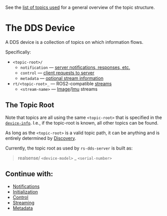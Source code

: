 
See the [list of topics used](../include/realdds/topics/) for a general overview of the topic structure.


# The DDS Device

A DDS device is a collection of topics on which information flows.

Specifically:
* `<topic-root>/`
    * `notification` — [server notifications, responses, etc.](notifications.md)
    * `control` — [client requests to server](control.md)
    * `metadata` — [optional stream information](metadata.md)
* `rt/<topic-root>_` — ROS2-compatible [streams](streaming.md)
    * `<stream-name>` — [Image](https://github.com/ros2/common_interfaces/blob/rolling/sensor_msgs/msg/Image.msg)/[Imu](https://github.com/ros2/common_interfaces/blob/rolling/sensor_msgs/msg/Imu.msg) streams


## The Topic Root

Note that topics are all using the same `<topic-root>` that is specified in the [`device-info`](discovery.md). I.e., if the topic-root is known, all other topics can be found.

As long as the `<topic-root>` is a valid topic path, it can be anything and is entirely determined by [Discovery](discovery.md).

Currently, the topic root as used by `rs-dds-server` is built as:
> realsense/ `<device-model>` _ `<serial-number>`


## Continue with:

* [Notifications](notifications.md)
* [Initialization](initialization.md)
* [Control](control.md)
* [Streaming](streaming.md)
* [Metadata](metadata.md)
